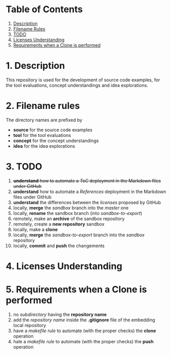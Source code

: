 # Table of Contents

1. [Description](#description)
2. [Filename Rules](#filename-rules)
3. [TODO](#todo)
4. [Licenses Understanding](#licenses-understanding)
5. [Requirements when a Clone is performed](#requirements-when-a-Clone-is-performed)

<a name="description"></a>
# 1. Description

This repository is used for the development of source code examples, for the tool evaluations, concept understandings and idea explorations.

<a name="filename-rules"></a>
# 2. Filename rules

The directory names are prefixed by

* **source** for the source code examples
* **tool** for the tool evaluations
* **concept** for the concept understandings
* **idea** for the idea explorations

<a name="todo"></a>
# 3. TODO

1. ~~**understand** how to automate a *ToC* deployment in the Markdown files under GitHub~~
2. **understand** how to automate a *References* deployment in the Markdown files under GitHub
3. **understand** the differences between the *licenses* proposed by GitHub
4. locally, **merge** the *sandbox* branch into the *master* one
5. locally, **rename** the sandbox branch (into *sandbox-to-export*)
6. remotely, make an **archive** of the sandbox repository
7. remotely, create a **new repository** sandbox
8. locally, make a **clone**
9. locally, **merge** the *sandbox-to-export* branch into the *sandbox* repository
10. locally, **commit** and **push** the changements

<a name="licenses-understanding"></a>
# 4. Licenses Understanding

<a name="requirements-when-a-Clone-is-performed"></a>
# 5. Requirements when a Clone is performed

1. no *subdirectory* having the **repository name**
2. add the *repository name* inside the **.gitignore** file of the embedding local repository
3. have a *makefile rule* to automate (with the proper checks) the **clone** operation
4. hale a *makefile rule* to automate (with the proper checks) the **push** operation
